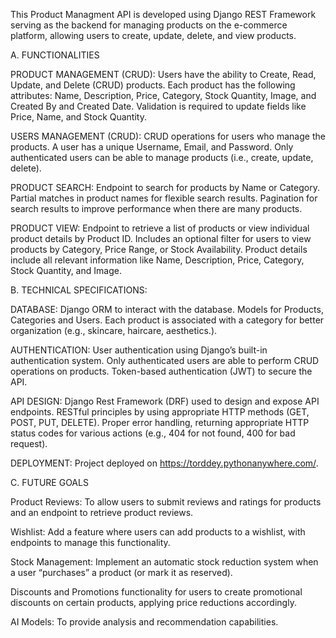 This Product Managment API is developed using Django REST Framework serving as the backend for managing products on the e-commerce platform, allowing users to create, update, delete, and view products. 


A.	FUNCTIONALITIES 

PRODUCT MANAGEMENT (CRUD):
Users have the ability to Create, Read, Update, and Delete (CRUD) products.
Each product has the following attributes: Name, Description, Price, Category, Stock Quantity, Image, and Created By and Created Date.
Validation is required to update fields like Price, Name, and Stock Quantity.

USERS MANAGEMENT (CRUD):
CRUD operations for users who manage the products.
A user has a unique Username, Email, and Password.
Only authenticated users can be able to manage products (i.e., create, update, delete).

PRODUCT SEARCH:
Endpoint to search for products by Name or Category.
Partial matches in product names for flexible search results.
Pagination for search results to improve performance when there are many products.

PRODUCT VIEW:
Endpoint to retrieve a list of products or view individual product details by Product ID.
Includes an optional filter for users to view products by Category, Price Range, or Stock Availability.
Product details include all relevant information like Name, Description, Price, Category, Stock Quantity, and Image.


B.	TECHNICAL SPECIFICATIONS:  

DATABASE:
Django ORM to interact with the database.
Models for Products, Categories and Users.
Each product is associated with a category for better organization (e.g., skincare, haircare, aesthetics.).

AUTHENTICATION:
User authentication using Django’s built-in authentication system.
Only authenticated users are able to perform CRUD operations on products.
Token-based authentication (JWT) to secure the API.

API DESIGN:
Django Rest Framework (DRF) used to design and expose API endpoints.
RESTful principles by using appropriate HTTP methods (GET, POST, PUT, DELETE).
Proper error handling, returning appropriate HTTP status codes for various actions (e.g., 404 for not found, 400 for bad request).

DEPLOYMENT:
Project deployed on https://torddey.pythonanywhere.com/.


C.  FUTURE GOALS 

Product Reviews: To allow users to submit reviews and ratings for products and an endpoint to retrieve product reviews.

Wishlist: Add a feature where users can add products to a wishlist, with endpoints to manage this functionality.

Stock Management: Implement an automatic stock reduction system when a user “purchases” a product (or mark it as reserved).

Discounts and Promotions functionality for users to create promotional discounts on certain products, applying price reductions accordingly.

AI Models: To provide analysis and recommendation capabilities.
